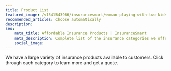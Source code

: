 ```yaml
---
title: Product List
featured_image: /v1541543966/insurancesmart/woman-playing-with-two-kids%20%281%29.jpg
recommended_articles: choose automatically
description:
seo:
    meta_title: Affordable Insurance Products | InsuranceSmart
    meta_description: Complete list of the insurance categories we offer at insurancesmart. We have a wide variety of products that we offer many of which you can get a quote of online with the click of a button.
    social_image:
---
```


We have a large variety of insurance products available to customers. Click through each category to learn more and get a quote.

